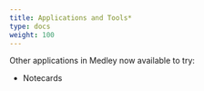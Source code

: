 ```yaml
---
title: Applications and Tools*
type: docs
weight: 100
---
```

Other applications in Medley now available to try:
- Notecards
